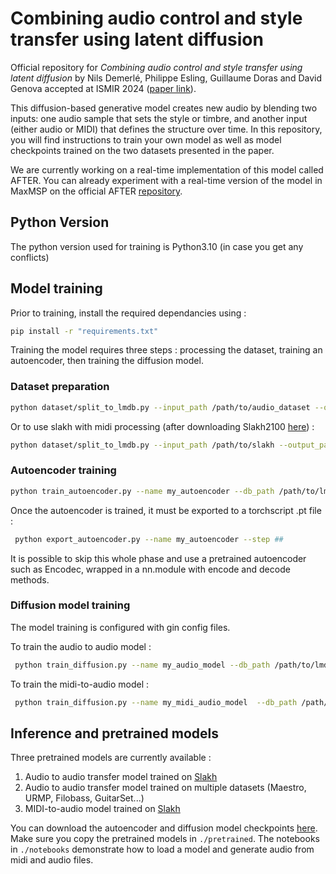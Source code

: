 # Combining audio control and style transfer using latent diffusion

Official repository for  _Combining audio control and style transfer using latent diffusion_ by Nils Demerlé, Philippe Esling, Guillaume Doras and David Genova accepted at ISMIR 2024 ([paper link](https://arxiv.org/pdf/2408.00196)).

This diffusion-based generative model creates new audio by blending two inputs: one audio sample that sets the style or timbre, and another input (either audio or MIDI) that defines the structure over time. In this repository, you will find instructions to train your own model as well as model checkpoints trained on the two datasets presented in the paper. 


We are currently working on a real-time implementation of this model called AFTER. You can already experiment with a real-time version of the model in MaxMSP on the official AFTER [repository](https://github.com/acids-ircam/AFTER). 

## Python Version
The python version used for training is Python3.10 (in case you get any conflicts)


## Model training

Prior to training, install the required dependancies using :

```bash
pip install -r "requirements.txt"
```

Training the model requires three steps : processing the dataset, training an autoencoder, then training the diffusion model.

### Dataset preparation

```bash
python dataset/split_to_lmdb.py --input_path /path/to/audio_dataset --output_path /path/to/audio_dataset/out_lmdb
```

Or to use slakh with midi processing (after downloading Slakh2100  [here](http://www.slakh.com/)) :

```bash
python dataset/split_to_lmdb.py --input_path /path/to/slakh --output_path /path/to/slakh/out_lmdb_midi --slakh True
```

### Autoencoder training

```bash
python train_autoencoder.py --name my_autoencoder --db_path /path/to/lmdb --gpu #
```
Once the autoencoder is trained, it must be exported to a torchscript .pt file : 

```bash
 python export_autoencoder.py --name my_autoencoder --step ##
```

It is possible to skip this whole phase and use a pretrained autoencoder such as Encodec, wrapped in a nn.module with encode and decode methods. 

### Diffusion model training
The model training is configured with gin config files.

To train the audio to audio model :
```bash
 python train_diffusion.py --name my_audio_model --db_path /path/to/lmdb --config main --dataset_type waveform --gpu #
```

To train the midi-to-audio model : 
```bash
 python train_diffusion.py --name my_midi_audio_model  --db_path /path/to/lmdb_midi --config midi --dataset_type midi --gpu #
```

## Inference and pretrained models

Three pretrained models are currently available : 
1. Audio to audio transfer model trained on [Slakh](http://www.slakh.com/)
2. Audio to audio transfer model trained on multiple datasets (Maestro, URMP, Filobass, GuitarSet...)
3. MIDI-to-audio model trained on [Slakh](http://www.slakh.com/)

You can download the autoencoder and diffusion model checkpoints [here](https://nubo.ircam.fr/index.php/s/8xaXbQtcY4n3Mg9/download). Make sure you copy the pretrained models in `./pretrained`. The notebooks in `./notebooks` demonstrate how to load a model and generate audio from midi and audio files.
